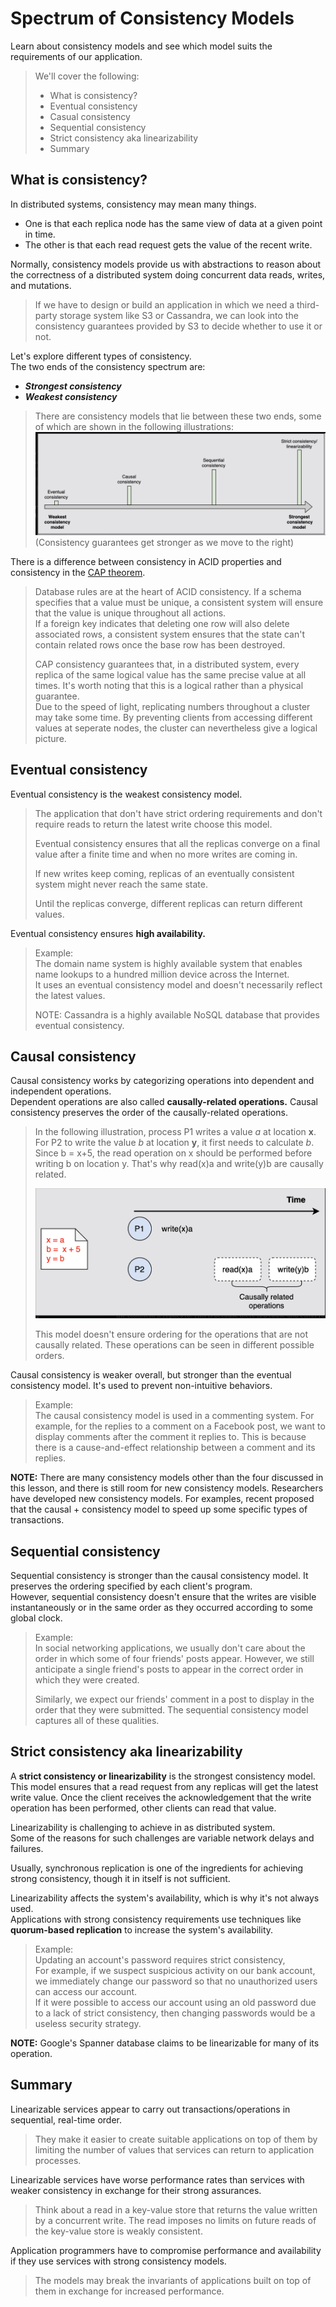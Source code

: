 # Spectrum of Consistency Models

Learn about consistency models and see which model suits the requirements of our application.

> We'll cover the following:
>
> - What is consistency?
> - Eventual consistency
> - Casual consistency
> - Sequential consistency
> - Strict consistency aka linearizability
> - Summary

## What is consistency?

In distributed systems, consistency may mean many things.

- One is that each replica node has the same view of data at a given point in time.
- The other is that each read request gets the value of the recent write.

Normally, consistency models provide us with abstractions to reason about the correctness of a distributed system doing concurrent data reads, writes, and mutations.

> If we have to design or build an application in which we need a third-party storage system like S3 or Cassandra, we can look into the consistency guarantees provided by S3 to decide whether to use it or not.

Let's explore different types of consistency.  
The two ends of the consistency spectrum are:

- **_Strongest consistency_**
- **_Weakest consistency_**

> There are consistency models that lie between these two ends, some of which are shown in the following illustrations:
> ![spectrum of consistency models.](./images/consistency%20model.png)  
>  (Consistency guarantees get stronger as we move to the right)

There is a difference between consistency in ACID properties and consistency in the [CAP theorem](./CAP-theorem.md).

> Database rules are at the heart of ACID consistency. If a schema specifies that a value must be unique, a consistent system will ensure that the value is unique throughout all actions.  
>  If a foreign key indicates that deleting one row will also delete associated rows, a consistent system ensures that the state can't contain related rows once the base row has been destroyed.
>
> CAP consistency guarantees that, in a distributed system, every replica of the same logical value has the same precise value at all times. It's worth noting that this is a logical rather than a physical guarantee.  
> Due to the speed of light, replicating numbers throughout a cluster may take some time. By preventing clients from accessing different values at seperate nodes, the cluster can nevertheless give a logical picture.

## Eventual consistency

Eventual consistency is the weakest consistency model.

> The application that don't have strict ordering requirements and don't require reads to return the latest write choose this model.
>
> Eventual consistency ensures that all the replicas converge on a final value after a finite time and when no more writes are coming in.
>
> If new writes keep coming, replicas of an eventually consistent system might never reach the same state.
>
> Until the replicas converge, different replicas can return different values.

Eventual consistency ensures **high availability.**

> Example:  
> The domain name system is highly available system that enables name lookups to a hundred million device across the Internet.  
>  It uses an eventual consistency model and doesn't necessarily reflect the latest values.
>
> NOTE: Cassandra is a highly available NoSQL database that provides eventual consistency.

## Causal consistency

Causal consistency works by categorizing operations into dependent and independent operations.  
 Dependent operations are also called **causally-related operations.** Causal consistency preserves the order of the causally-related operations.

> In the following illustration, process P1 writes a value _a_ at location **x**. For P2 to write the value _b_ at location **y**, it first needs to calculate _b_. Since b = x+5, the read operation on x should be performed before writing b on location y. That's why read(x)a and write(y)b are causally related.
>
> ![causal consistency](./images/casual%20consistency.png)
>
> This model doesn't ensure ordering for the operations that are not causally related. These operations can be seen in different possible orders.

Causal consistency is weaker overall, but stronger than the eventual consistency model. It's used to prevent non-intuitive behaviors.

> Example:  
> The causal consistency model is used in a commenting system. For example, for the replies to a comment on a Facebook post, we want to display comments after the comment it replies to. This is because there is a cause-and-effect relationship between a comment and its replies.

**NOTE:** There are many consistency models other than the four discussed in this lesson, and there is still room for new consistency models. Researchers have developed new consistency models. For examples, recent proposed that the causal + consistency model to speed up some specific types of transactions.

## Sequential consistency

Sequential consistency is stronger than the causal consistency model. It preserves the ordering specified by each client's program.  
 However, sequential consistency doesn't ensure that the writes are visible instantaneously or in the same order as they occurred according to some global clock.

> Example:  
> In social networking applications, we usually don't care about the order in which some of four friends' posts appear. However, we still anticipate a single friend's posts to appear in the correct order in which they were created.
>
> Similarly, we expect our friends' comment in a post to display in the order that they were submitted. The sequential consistency model captures all of these qualities.

## Strict consistency aka linearizability

A **strict consistency or linearizability** is the strongest consistency model.  
 This model ensures that a read request from any replicas will get the latest write value. Once the client receives the acknowledgement that the write operation has been performed, other clients can read that value.

Linearizability is challenging to achieve in as distributed system.  
 Some of the reasons for such challenges are variable network delays and failures.

Usually, synchronous replication is one of the ingredients for achieving strong consistency, though it in itself is not sufficient.

Linearizability affects the system's availability, which is why it's not always used.  
 Applications with strong consistency requirements use techniques like **quorum-based replication** to increase the system's availability.

> Example:  
> Updating an account's password requires strict consistency,  
>  For example, if we suspect suspicious activity on our bank account, we immediately change our password so that no unauthorized users can access our account.  
>  If it were possible to access our account using an old password due to a lack of strict consistency, then changing passwords would be a useless security strategy.

**NOTE:** Google's Spanner database claims to be linearizable for many of its operation.

## Summary

Linearizable services appear to carry out transactions/operations in sequential, real-time order.

> They make it easier to create suitable applications on top of them by limiting the number of values that services can return to application processes.

Linearizable services have worse performance rates than services with weaker consistency in exchange for their strong assurances.

> Think about a read in a key-value store that returns the value written by a concurrent write. The read imposes no limits on future reads of the key-value store is weakly consistent.

Application programmers have to compromise performance and availability if they use services with strong consistency models.

> The models may break the invariants of applications built on top of them in exchange for increased performance.
